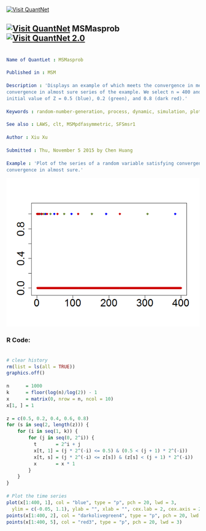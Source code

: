 
[<img src="https://github.com/QuantLet/Styleguide-and-FAQ/blob/master/pictures/banner.png" width="888" alt="Visit QuantNet">](http://quantlet.de/)

## [<img src="https://github.com/QuantLet/Styleguide-and-FAQ/blob/master/pictures/qloqo.png" alt="Visit QuantNet">](http://quantlet.de/) **MSMasprob** [<img src="https://github.com/QuantLet/Styleguide-and-FAQ/blob/master/pictures/QN2.png" width="60" alt="Visit QuantNet 2.0">](http://quantlet.de/)

```yaml

Name of QuantLet : MSMasprob

Published in : MSM

Description : 'Displays an example of which meets the convergence in mean square but not
convergence in almost sure series of the example. We select n = 400 and plot three cases: the
initial value of Z = 0.5 (blue), 0.2 (green), and 0.8 (dark red).'

Keywords : random-number-generation, process, dynamic, simulation, plot

See also : LAWS, clt, MSMpdfasymmetric, SFSmsr1

Author : Xiu Xu

Submitted : Thu, November 5 2015 by Chen Huang

Example : 'Plot of the series of a random variable satisfying convergence in mean square but not
convergence in almost sure.'

```

![Picture1](MSMasprob.png)


### R Code:
```r

# clear history
rm(list = ls(all = TRUE))
graphics.off()

n      = 1000
k      = floor(log(n)/log(2)) - 1
x      = matrix(0, nrow = n, ncol = 10)
x[1, ] = 1

z = c(0.5, 0.2, 0.4, 0.6, 0.8)
for (s in seq(2, length(z))) {
    for (i in seq(1, k)) {
        for (j in seq(0, 2^i)) {
          t       = 2^i + j
          x[t, 1] = (j * 2^(-i) <= 0.5) & (0.5 < (j + 1) * 2^(-i))
          x[t, s] = (j * 2^(-i) <= z[s]) & (z[s] < (j + 1) * 2^(-i))
          x       = x * 1
        }
    }
}

# Plot the time series
plot(x[1:400, 1], col = "blue", type = "p", pch = 20, lwd = 3,  
  ylim = c(-0.05, 1.1), ylab = "", xlab = "", cex.lab = 2, cex.axis = 2)
points(x[1:400, 2], col = "darkolivegreen4", type = "p", pch = 20, lwd = 3)
points(x[1:400, 5], col = "red3", type = "p", pch = 20, lwd = 3) 

```
